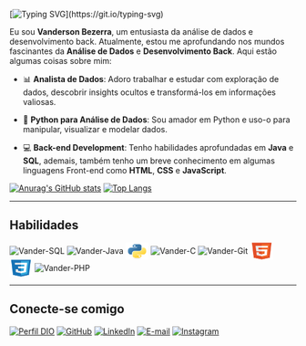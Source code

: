 [![Typing SVG](https://readme-typing-svg.herokuapp.com?font=Inconsolata&size=35&pause=1000&color=FFFFFF&center=true&vCenter=true&random=false&width=1000&height=100&lines=Olá!!+Eu+me+chamo+Vanderson+seja+bem-vindo!;)](https://git.io/typing-svg)

Eu sou **Vanderson Bezerra**, um entusiasta da análise de dados e desenvolvimento back. Atualmente, estou me aprofundando nos mundos fascinantes da **Análise de Dados** e **Desenvolvimento Back**. Aqui estão algumas coisas sobre mim:

- 📊 **Analista de Dados**: Adoro trabalhar e estudar com exploração de dados, descobrir insights ocultos e transformá-los em informações valiosas.

- 🐍 **Python para Análise de Dados**: Sou amador em Python e uso-o para manipular, visualizar e modelar dados.

- 💻 **Back-end Development**: Tenho habilidades aprofundadas em **Java** e **SQL**, ademais, também tenho um breve conhecimento em algumas linguagens Front-end como **HTML**, **CSS** e **JavaScript**.
  

[![Anurag's GitHub stats](https://github-readme-stats.vercel.app/api?username=vandersonbatista27&show_icons=true&theme=aura)](https://github.com/Alexandrezapsss)
[![Top Langs](https://github-readme-stats.vercel.app/api/top-langs/?username=vandersonbatista27&layout=compact&theme=aura)](https://github.com/anuraghazra/github-readme-stats)

-----
## Habilidades
<div style="display: inline_block">
<img align="center" alt="Vander-SQL" height="30" width="40" src="https://cdn.jsdelivr.net/gh/devicons/devicon@latest/icons/azuresqldatabase/azuresqldatabase-original.svg">
<img align="center" alt="Vander-Java" height="30" width="40" src="https://cdn.jsdelivr.net/gh/devicons/devicon@latest/icons/java/java-original.svg">
<img align="center" alt="Vander-Python" height="30" width="40" src="https://raw.githubusercontent.com/devicons/devicon/master/icons/python/python-original.svg">
<img align="center" alt="Vander-C" height="30" width="40" src="https://cdn.jsdelivr.net/gh/devicons/devicon@latest/icons/c/c-original.svg">
<img align="center" alt="Vander-Git" height="30" width="40" src="https://cdn.jsdelivr.net/gh/devicons/devicon@latest/icons/git/git-original.svg">
<img align="center" alt="Vander-HTML" height="30" width="40" src="https://raw.githubusercontent.com/devicons/devicon/master/icons/html5/html5-original.svg">
<img align="center" alt="Vander-CSS" height="30" width="40" src="https://raw.githubusercontent.com/devicons/devicon/master/icons/css3/css3-original.svg">
<img align="center" alt="Vander-PHP" height="30" width="40" src="https://cdn.jsdelivr.net/gh/devicons/devicon@latest/icons/php/php-original.svg" />
</div>

---- 
## Conecte-se comigo
[![Perfil DIO](https://img.shields.io/badge/-Meu%20Perfil%20na%20DIO-30A3DC?style=for-the-badge)](https://www.dio.me/users/vanderbezerra27)
[![GitHub](https://img.shields.io/badge/-GitHub-0D1117?style=for-the-badge&logo=github&labelColor=0D1117)](https://github.com/vandersonbatista27)
[![LinkedIn](https://img.shields.io/badge/-LinkedIn-000?style=for-the-badge&logo=linkedin&logoColor=30A3DC)](https://www.linkedin.com/in/vanderson-bezerra-batista-358301249/)
[![E-mail](https://img.shields.io/badge/-Email-000?style=for-the-badge&logo=microsoft-outlook&logoColor=E94D5F)](mailto:vanderbezerra27@gmail.com)
[![Instagram](https://img.shields.io/badge/Instagram-000?style=for-the-badge&logo=instagram)](https://www.instagram.com/vandaik_27/)
